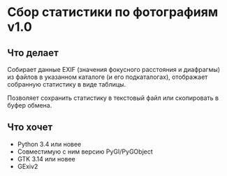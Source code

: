 # Сбор статистики по фотографиям v1.0

## Что делает

Собирает данные EXIF (значения фокусного расстояния и диафрагмы)
из файлов в указанном каталоге (и его подкаталогах), отображает
собранную статистику в виде таблицы.

Позволяет сохранить статистику в текстовый файл или скопировать
в буфер обмена.

## Что хочет

* Python 3.4 или новее
* Совместимую с ним версию PyGI/PyGObject
* GTK 3.14 или новее
* GExiv2
